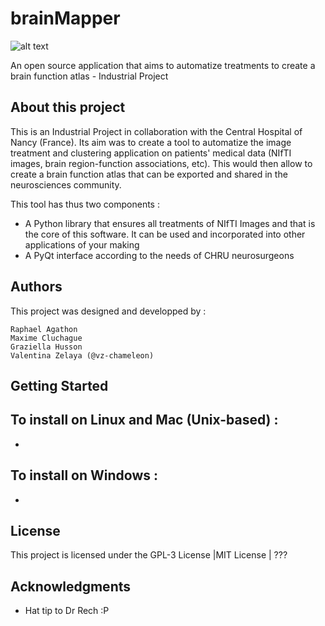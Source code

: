 # brainMapper
![alt text](https://github.com/TELECOMNancy/brainMapper/blob/master/UI/ressources/logo.png)

An open source application that aims to automatize treatments to create a brain function atlas - Industrial Project 

## About this project
This is an Industrial Project in collaboration with the Central Hospital of Nancy (France).
Its aim was to create a tool to automatize the image treatment and clustering application on patients' medical data (NIfTI images, brain region-function associations, etc). This would then allow to create a brain function atlas that can be exported and shared in the neurosciences community.

This tool has thus two components :
 - A Python library that ensures all treatments of NIfTI Images and that is the core of this software. It can be used and incorporated into other applications of your making
 - A PyQt interface according to the needs of CHRU neurosurgeons
 
## Authors
This project was designed and developped by :
```
Raphael Agathon
Maxime Cluchague
Graziella Husson
Valentina Zelaya (@vz-chameleon)
```

## Getting Started
To install on Linux and Mac (Unix-based) :
 - 
 - 
 
To install on Windows :
 - 
 - 

 
## License

This project is licensed under the GPL-3 License |MIT License | ???

## Acknowledgments

* Hat tip to Dr Rech :P
